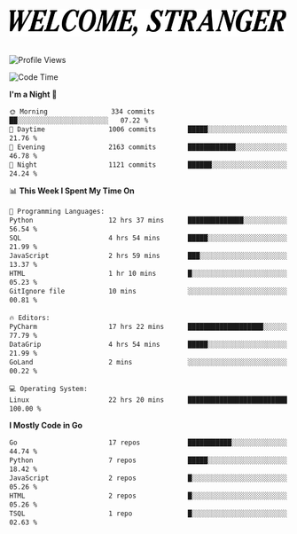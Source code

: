 <div>
  <picture>
    <source media="(prefers-color-scheme: dark)" srcset="./headers/welcome_white.png">
    <img alt="WELCOME, STRANGER" src="./headers/welcome.png" width="500">
  </picture>
</div>

<br>

![Profile Views](https://komarev.com/ghpvc/?username=darleet&color=blue)

<!--START_SECTION:waka-->
![Code Time](http://img.shields.io/badge/Code%20Time-903%20hrs-blue)

**I'm a Night 🦉** 

```text
🌞 Morning                334 commits         ██░░░░░░░░░░░░░░░░░░░░░░░   07.22 % 
🌆 Daytime                1006 commits        █████░░░░░░░░░░░░░░░░░░░░   21.76 % 
🌃 Evening                2163 commits        ████████████░░░░░░░░░░░░░   46.78 % 
🌙 Night                  1121 commits        ██████░░░░░░░░░░░░░░░░░░░   24.24 % 
```


📊 **This Week I Spent My Time On** 

```text
💬 Programming Languages: 
Python                   12 hrs 37 mins      ██████████████░░░░░░░░░░░   56.54 % 
SQL                      4 hrs 54 mins       █████░░░░░░░░░░░░░░░░░░░░   21.99 % 
JavaScript               2 hrs 59 mins       ███░░░░░░░░░░░░░░░░░░░░░░   13.37 % 
HTML                     1 hr 10 mins        █░░░░░░░░░░░░░░░░░░░░░░░░   05.23 % 
GitIgnore file           10 mins             ░░░░░░░░░░░░░░░░░░░░░░░░░   00.81 % 

🔥 Editors: 
PyCharm                  17 hrs 22 mins      ███████████████████░░░░░░   77.79 % 
DataGrip                 4 hrs 54 mins       █████░░░░░░░░░░░░░░░░░░░░   21.99 % 
GoLand                   2 mins              ░░░░░░░░░░░░░░░░░░░░░░░░░   00.22 % 

💻 Operating System: 
Linux                    22 hrs 20 mins      █████████████████████████   100.00 % 
```

**I Mostly Code in Go** 

```text
Go                       17 repos            ███████████░░░░░░░░░░░░░░   44.74 % 
Python                   7 repos             █████░░░░░░░░░░░░░░░░░░░░   18.42 % 
JavaScript               2 repos             █░░░░░░░░░░░░░░░░░░░░░░░░   05.26 % 
HTML                     2 repos             █░░░░░░░░░░░░░░░░░░░░░░░░   05.26 % 
TSQL                     1 repo              █░░░░░░░░░░░░░░░░░░░░░░░░   02.63 % 
```




<!--END_SECTION:waka-->
